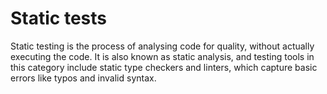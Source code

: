 # Static tests

Static testing is the process of analysing code for quality, without actually executing the code. It is also known as static analysis, and testing tools in this category include static type checkers and linters, which capture basic errors like typos and invalid syntax.
